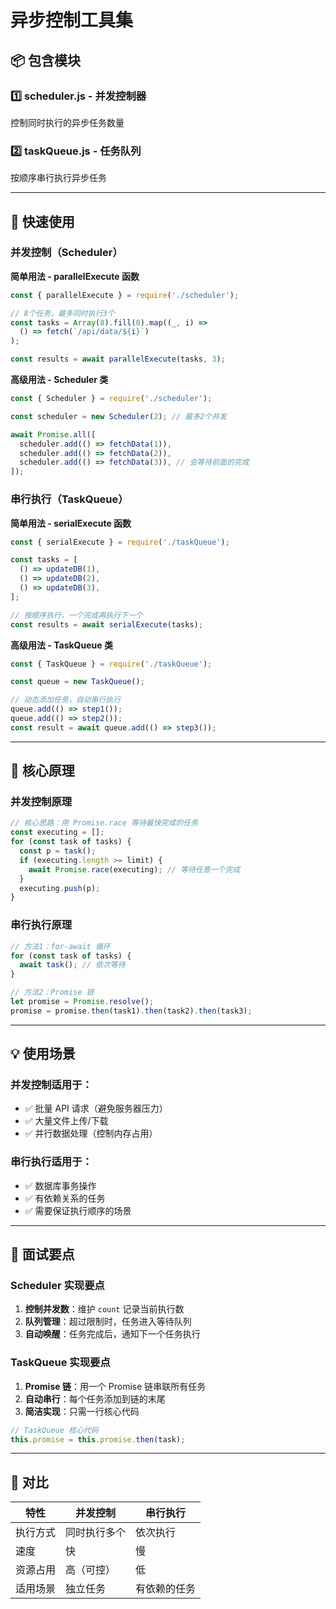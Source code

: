 # 异步控制工具集

## 📦 包含模块

### 1️⃣ scheduler.js - 并发控制器
控制同时执行的异步任务数量

### 2️⃣ taskQueue.js - 任务队列
按顺序串行执行异步任务

---

## 🚀 快速使用

### 并发控制（Scheduler）

**简单用法 - parallelExecute 函数**
```javascript
const { parallelExecute } = require('./scheduler');

// 8个任务，最多同时执行3个
const tasks = Array(8).fill(0).map((_, i) => 
  () => fetch(`/api/data/${i}`)
);

const results = await parallelExecute(tasks, 3);
```

**高级用法 - Scheduler 类**
```javascript
const { Scheduler } = require('./scheduler');

const scheduler = new Scheduler(2); // 最多2个并发

await Promise.all([
  scheduler.add(() => fetchData(1)),
  scheduler.add(() => fetchData(2)),
  scheduler.add(() => fetchData(3)), // 会等待前面的完成
]);
```

### 串行执行（TaskQueue）

**简单用法 - serialExecute 函数**
```javascript
const { serialExecute } = require('./taskQueue');

const tasks = [
  () => updateDB(1),
  () => updateDB(2),
  () => updateDB(3),
];

// 按顺序执行，一个完成再执行下一个
const results = await serialExecute(tasks);
```

**高级用法 - TaskQueue 类**
```javascript
const { TaskQueue } = require('./taskQueue');

const queue = new TaskQueue();

// 动态添加任务，自动串行执行
queue.add(() => step1());
queue.add(() => step2());
const result = await queue.add(() => step3());
```

---

## 🔑 核心原理

### 并发控制原理
```javascript
// 核心思路：用 Promise.race 等待最快完成的任务
const executing = [];
for (const task of tasks) {
  const p = task();
  if (executing.length >= limit) {
    await Promise.race(executing); // 等待任意一个完成
  }
  executing.push(p);
}
```

### 串行执行原理
```javascript
// 方法1：for-await 循环
for (const task of tasks) {
  await task(); // 依次等待
}

// 方法2：Promise 链
let promise = Promise.resolve();
promise = promise.then(task1).then(task2).then(task3);
```

---

## 💡 使用场景

### 并发控制适用于：
- ✅ 批量 API 请求（避免服务器压力）
- ✅ 大量文件上传/下载
- ✅ 并行数据处理（控制内存占用）

### 串行执行适用于：
- ✅ 数据库事务操作
- ✅ 有依赖关系的任务
- ✅ 需要保证执行顺序的场景

---

## 📝 面试要点

### Scheduler 实现要点
1. **控制并发数**：维护 `count` 记录当前执行数
2. **队列管理**：超过限制时，任务进入等待队列
3. **自动唤醒**：任务完成后，通知下一个任务执行

### TaskQueue 实现要点
1. **Promise 链**：用一个 Promise 链串联所有任务
2. **自动串行**：每个任务添加到链的末尾
3. **简洁实现**：只需一行核心代码

```javascript
// TaskQueue 核心代码
this.promise = this.promise.then(task);
```

---

## 🔄 对比

| 特性 | 并发控制 | 串行执行 |
|------|---------|---------|
| 执行方式 | 同时执行多个 | 依次执行 |
| 速度 | 快 | 慢 |
| 资源占用 | 高（可控） | 低 |
| 适用场景 | 独立任务 | 有依赖的任务 |


